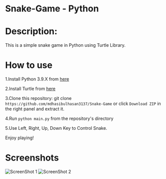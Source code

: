 # Snake-Game - Python

# Description:
This is a simple snake game in Python using Turtle Library.

# How to use
1.Install Python 3.9.X from [here](https://www.python.org/downloads)

2.Install Turtle from [here](https://pythonturtle.org/)

3.Clone this repository: git clone `https://github.com/mdhasibulhasan3137/Snake-Game` or click `Download ZIP` in the right panel and extract it.

4.Run `python main.py` from the repository's directory

5.Use Left, Right, Up, Down Key to Control Snake.

Enjoy playing!

# Screenshots
![ScreenShot 1](https://user-images.githubusercontent.com/41125795/110384187-7feb4f00-8087-11eb-8c88-30d000e7ba03.JPG)
![ScreenShot 2](https://user-images.githubusercontent.com/41125795/110384191-811c7c00-8087-11eb-8671-aca522f010c7.JPG)
